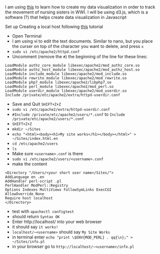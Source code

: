 I am using [this](https://flowingdata.com/2016/08/23/make-a-moving-bubbles-chart-to-show-clustering-and-distributions/) to learn how to create my data visualization in order to track the movement of nursing sisters in WWI. I will be using d3.js, which is a software (?) that helps create data visualization in Javascript

Set up
Creating a local host following [this](https://discussions.apple.com/docs/DOC-3083) tutorial
- Open Terminal
- I am using vi to edit the text documents. Similar to nano, but you place the curser on top of the character you want to delete, and press `x`
- `sudo vi /etc/apache2/httpd.conf`
- Uncomment (remove the `#`) the beginning of the line for these lines:
```
LoadModule authz_core_module libexec/apache2/mod_authz_core.so
LoadModule authz_host_module libexec/apache2/mod_authz_host.so
LoadModule include_module libexec/apache2/mod_include.so
LoadModule rewrite_module libexec/apache2/mod_rewrite.so
LoadModule php7_module libexec/apache2/libphp7.so
LoadModule perl_module libexec/apache2/mod_perl.so
LoadModule userdir_module libexec/apache2/mod_userdir.so
Include /private/etc/apache2/extra/httpd-userdir.conf
```
- Save and Quit `SHIFT+Z+Z`
- `sudo vi /etc/apache2/extra/httpd-userdir.conf`
- `#Include /private/etc/apache2/users/*.conf` to `Include /private/etc/apache2/users/*.conf`
- `SHIFT+Z+Z`
- `mkdir ~/Sites`
- `echo "<html><body><h1>My site works</h1></body></html>" > ~/Sites/index.html.en`
- `cd /etc/apache2/users`
- `ls`
- Make sure `<username>.conf` is there
- `sudo vi /etc/apache2/users/<username>.conf`
- make the content
```
<Directory "/Users/<your short user name>/Sites/"> 
AddLanguage en .en 
AddHandler perl-script .pl 
PerlHandler ModPerl::Registry 
Options Indexes MultiViews FollowSymLinks ExecCGI 
AllowOverride None 
Require host localhost
</Directory>
```
- test with `apachectl configtest`
- should return `Syntax OK`
- Enter http://localhost/ into your web browser
- it should say `it works!`
- `localhost/~<username>` should say `My Site Works`
- in terminal enter `echo "print \$ENV{MOD_PERL} . qq{\n};" > ~/Sites/info.pl`
- in your browser go to `http://localhost/~<username>/info.pl`
